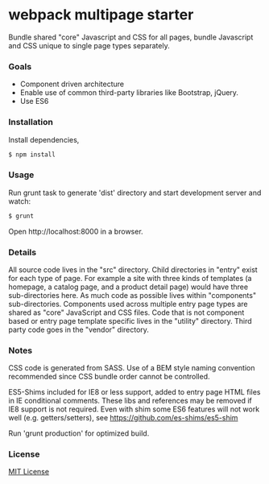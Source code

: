 # webpack multipage starter
Bundle shared "core" Javascript and CSS for all pages, bundle Javascript and CSS unique to single page types separately.

### Goals
* Component driven architecture
* Enable use of common third-party libraries like Bootstrap, jQuery.
* Use ES6 

### Installation
Install dependencies, 
```sh
$ npm install 
```

### Usage
Run grunt task to generate 'dist' directory and start development server and watch:
```sh
$ grunt
```
Open http://localhost:8000 in a browser.

### Details
All source code lives in the "src" directory. Child directories in "entry" exist for each type of page. For example a site with three kinds of templates (a homepage, a catalog page, and a product detail page) would have three sub-directories here. As much code as possible lives within "components" sub-directories. Components used across multiple entry page types are shared as "core" JavaScript and CSS files. Code that is not component based or entry page template specific lives in the "utility" directory. Third party code goes in the "vendor" directory.

### Notes
CSS code is generated from SASS. Use of a BEM style naming convention recommended since CSS bundle order cannot be controlled. 

ES5-Shims included for IE8 or less support, added to entry page HTML files in IE conditional comments. These libs and references may be removed if IE8 support is not required. Even with shim some ES6 features will not work well (e.g. getters/setters), see https://github.com/es-shims/es5-shim

Run 'grunt production' for optimized build. 

### License

[MIT License](http://opensource.org/licenses/MIT)